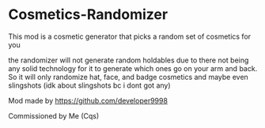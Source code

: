 # Cosmetics-Randomizer
This mod is a cosmetic generator that picks a random set of cosmetics for you

the randomizer will not generate random holdables due to there not being any solid technology for it to generate which ones go on your arm and back. So it will only randomize hat, face, and badge cosmetics and maybe even slingshots (idk about slingshots bc i dont got any)

Mod made by https://github.com/developer9998

Commissioned by Me (Cqs)
